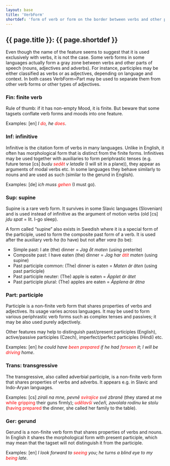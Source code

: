 ```yaml
---
layout: base
title: 'VerbForm'
shortdef: 'form of verb or form on the border between verbs and other parts of speech'
---
```


## {{ page.title }}: {{ page.shortdef }}

Even
though the name of the feature seems to suggest that it is used
exclusively with verbs, it is not the case. Some verb forms in some
languages actually form a gray zone between verbs and other parts of
speech (nouns, adjectives and adverbs). For instance, participles may
be either classified as verbs or as adjectives, depending on language
and context. In both cases VerbForm=Part may be used to separate them
from other verb forms or other types of adjectives.

### Fin: finite verb

Rule
of thumb: if it has non-empty Mood, it is finite. But beware that
some tagsets conflate verb forms and moods into one feature.

Examples:
[en]
<I>I
</I><span style='color: red'><I>do</I></span><I>,
he </I><span style='color: red'><I>does</I></span>.

### Inf: infinitive

Infinitive is
the citation form of verbs in many languages. Unlike in English, it
often has morphological form that is distinct from the finite forms.
Infinitives may be used together with auxiliaries to form
periphrastic tenses (e.g. future tense [cs] <I>budu
</I><span style='color: red'><I>sedět</I></span><I>
v letadle</I>
(I
will sit in a plane)), they appear as arguments of modal verbs etc.
In some languages they behave similarly to nouns and are used as such
(similar to the gerund in English).

Examples:
[de]
<I>ich
muss </I><span style='color: red'><I>gehen</I></span>
(I must go).

### Sup: supine

Supine is a rare verb form. It
survives in some Slavic languages (Slovenian) and is used instead of
infinitive as the argument of motion verbs
(old [cs] <I>jdu spat</I> = lit. I-go sleep).

A form called &ldquo;supine&rdquo; also
exists in Swedish where it is a special form of the participle,
used to form the composite past form of a verb.
It is used after the auxiliary verb <i>ha</i> (to have) but not after
<i>vara</i> (to be):

* Simple past: I ate (the) dinner = <i>Jag åt maten</i> (using preterite)
* Composite past: I have eaten (the) dinner = <i>Jag har <span style='color:red'>ätit</span> maten</i> (using supine)
* Past participle common: (The) dinner is eaten = <i>Maten är äten</i> (using past participle)
* Past participle neuter: (The) apple is eaten = <i>Äpplet är ätet</i>
* Past participle plural: (The) apples are eaten = <i>Äpplena är ätna</i> 

### Part: participle

Participle
is a non-finite verb form that shares properties of verbs and
adjectives. Its usage varies across languages. It may be used to form
various periphrastic verb forms such as complex tenses and passives;
it may be also used purely adjectively.

Other
features may help to distinguish past/present participles (English),
active/passive participles (Czech), imperfect/perfect participles
(Hindi) etc.

Examples:
[en]
<I>he
could have </I><span style='color: red'><I>been
prepared</I></span><I>
if he had </I><span style='color: red'><I>forseen</I></span><I>
it</I>;
<I>I
will be </I><span style='color: red'><I>driving</I></span><I>
home</I>.

### Trans: transgressive

The
transgressive, also called adverbial participle, is a non-finite verb
form that shares properties of verbs and adverbs. It appears e.g. in
Slavic and Indo-Aryan languages.

Examples:
[cs] <I>zírali na
mne, pevně </I><span style='color: red'><I>svírajíce</I></span><I>
své zbraně</I>
(they stared at me <span style='color: red'>while
gripping</span> their guns firmly); <span style='color: red'><I>udělavši</I></span><I>
večeři, zavolala rodinu ke stolu</I>
(<span style='color: red'>having
prepared</span> the dinner, she called her
family to the table).

### Ger: gerund

Gerund
is a non-finite verb form that shares properties of verbs and nouns.
In English it shares the morphological
form with present participle, which may mean that the tagset will not
distinguish it from the participle.

Examples:
[en] <I>I look forward to </I><span style='color: red'><I>seeing</I></span><I>
you</I>; <I>he
turns a blind eye to my </I><span style='color: red'><I>being</I></span><I>
late</I>.
